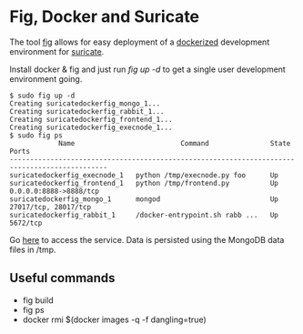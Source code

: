 # Fig, Docker and Suricate

The tool [fig](http://www.fig.sh/index.html) allows for easy deployment of a 
[dockerized](https://www.docker.com/) development environment for 
[suricate](https://github.com/engjoy/suricate).

Install docker & fig and just run *fig up -d* to get a single user development
environment going.

    $ sudo fig up -d
    Creating suricatedockerfig_mongo_1...
    Creating suricatedockerfig_rabbit_1...
    Creating suricatedockerfig_frontend_1...
    Creating suricatedockerfig_execnode_1...
    $ sudo fig ps
                Name                          Command               State           Ports          
    ----------------------------------------------------------------------------------------------
    suricatedockerfig_execnode_1   python /tmp/execnode.py foo      Up                             
    suricatedockerfig_frontend_1   python /tmp/frontend.py          Up      0.0.0.0:8888->8888/tcp 
    suricatedockerfig_mongo_1      mongod                           Up      27017/tcp, 28017/tcp   
    suricatedockerfig_rabbit_1     /docker-entrypoint.sh rabb ...   Up      5672/tcp               

Go [here](http://localhost:8888/) to access the service. Data is persisted 
using the MongoDB data files in /tmp.

## Useful commands

* fig build
* fig ps
* docker rmi $(docker images -q -f dangling=true)

